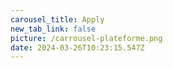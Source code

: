 ```yaml
---
carousel_title: Apply
new_tab_link: false
picture: /carrousel-plateforme.png
date: 2024-03-26T10:23:15.547Z
---
```

